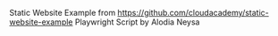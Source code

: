 Static Website Example from https://github.com/cloudacademy/static-website-example
Playwright Script by Alodia Neysa